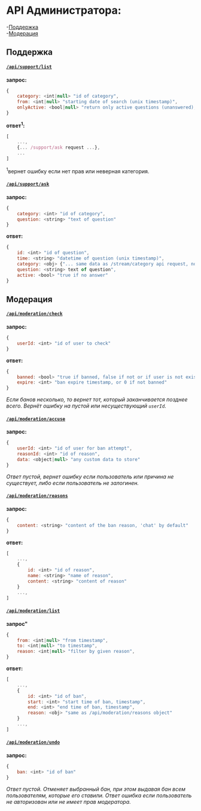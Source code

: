 API Администратора:
==================
-[Поддержка](#Поддержка)  
-[Модерация](#Модерация)

## Поддержка

#### [`/api/support/list`](http://funstream.tv/api/support/list)
**запрос:**
```js
{
    category: <int|null> "id of category",
    from: <int|null> "starting date of search (unix timestamp)",
    onlyActive: <bool|null> "return only active questions (unanswered), true by default"
}
```
**ответ<sup>1</sup>:**
```js
[
    ...,
    {... /support/ask request ...},
    ...
]
```
<sup>1</sup>вернет ошибку если нет прав или неверная категория.

#### [`/api/support/ask`](http://funstream.tv/api/support/ask)
**запрос:**
```js
{
    category: <int> "id of category",
    question: <string> "text of question"
}
```
**ответ:**
```js
{
    id: <int> "id of question",
    time: <string> "datetime of question (unix timestamp)",
    category: <obj> {"... same data as /stream/category api request, no options..."},
    question: <string> text of question",
    active: <bool> "true if no answer"
}
```

## Модерация

#### [`/api/moderation/check`](http://funstream.tv/api/moderation/check)
**запрос:**
```js
{
    userId: <int> "id of user to check"
}
```
**ответ:**
```js
{
    banned: <bool> "true if banned, false if not or if user is not exist",
    expire: <int> "ban expire timestamp, or 0 if not banned"
}
```
*Если банов несколько, то вернет тот, который заканчивается позднее всего. Вернёт ошибку на пустой или 
несуществующий `userId`.*

#### [`/api/moderation/accuse`](http://funstream.tv/api/moderation/accuse)
**запрос:**
```js
{
    userId: <int> "id of user for ban attempt",
    reasonId: <int> "id of reason",
    data: <object|null> "any custom data to store"
}
```
*Ответ пустой, вернет ошибку если пользователь или причина не существует, либо если пользователь не залогинен.*

#### [`/api/moderation/reasons`](http://funstream.tv/api/moderation/reasons)
**запрос:**
```js
{
    content: <string> "content of the ban reason, 'chat' by default"
}
```
 
**ответ:**
```js
[
    ...,
    {
        id: <int> "id of reason",
        name: <string> "name of reason",
        content: <string> "content of reason"
    }
    ...,
]
```

#### [`/api/moderation/list`](http://funstream.tv/api/moderation/list)
**запрос"**
```js
{
    from: <int|null> "from timestamp",
    to: <int|null> "to timestamp",
    reason: <int|null> "filter by given reason",
}
```
**ответ:**
```js
[
    ...,
    {
        id: <int> "id of ban",
        start: <int> "start time of ban, timestamp",
        end: <int> "end time of ban, timestamp",
        reason: <obj> "same as /api/moderation/reasons object"
    }
    ...,
]
```
 
#### [`/api/moderation/undo`](http://funstream.tv/api/moderation/undo)
**запрос:**
```js
{
    ban: <int> "id of ban"
}
```
*Ответ пустой.*
*Отменяет выбранный бан, при этом выдавая бан всем пользователям, которые его ставили.*
*Ответ ошибка если пользователь не авторизован или не имеет прав модератора.*
